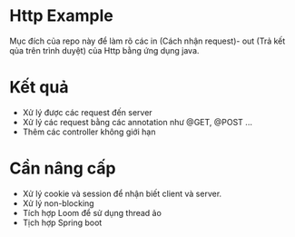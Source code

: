 # Http Example
Mục đích của repo này để làm rõ các in (Cách nhận request)- out (Trả kết qủa trên trình duyệt) của Http bằng ứng dụng java.

# Kết quả
- Xử lý được các request đến server
- Xử lý các request bằng các annotation như @GET, @POST ...
- Thêm các controller không giới hạn

# Cần nâng cấp
- Xử lý cookie và session để nhận biết client và server.
- Xử lý non-blocking
- Tích hợp Loom để sử dụng thread ảo
- Tịch hợp Spring boot